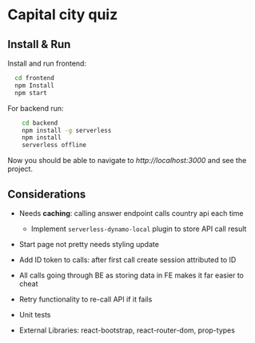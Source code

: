 
# Capital city quiz



## Install & Run

Install and run frontend:

```bash
  cd frontend
  npm Install
  npm start
```

For backend run:

```bash
    cd backend
    npm install -g serverless
    npm install
    serverless offline
```

Now you should be able to navigate to *http://localhost:3000* and see the project.
    
## Considerations

- Needs **caching**: calling answer endpoint calls country api each time
    - Implement `serverless-dynamo-local` plugin to store API call result
- Start page not pretty needs styling update
- Add ID token to calls: after first call create session attributed to ID
- All calls going through BE as storing data in FE makes it far easier to cheat
- Retry functionality to re-call API if it fails
- Unit tests

- External Libraries: react-bootstrap, react-router-dom, prop-types


